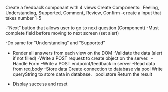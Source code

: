 Create a feedback componant with 4 views
Create Components:  Feeling, Understanding, Supported, Comment, Review, Confirm
-create a input that takes number 1-5

-“Next” button that allows user to go to next question (Component)
-Must complete field before moving to next screen (set alert)

-Do same for “Understanding” and “Supported”

- Render all answers from each view on the DOM
  -Validate the data (alert if not filled)
  -Write a POST request to create object on the server. 
  -Handle Form
  -Write a POST endpoint/feedback in server
  -Read data from req.body
  -Store data
  Create connection to database via pool
  Write queryString to store data in database.  
  pool.store
  Return the result

- Display success and reset
